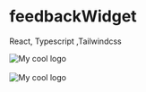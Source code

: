﻿# feedbackWidget
React, Typescript ,Tailwindcss

<img src="https://maynardsystem.com.br/wp-content/uploads/2022/05/react-tailwind.png" alt="My cool logo"/>
<br>
<br>
<img src="https://maynardsystem.com.br/wp-content/uploads/2022/05/react-tailwind-2.png" alt="My cool logo"/>

